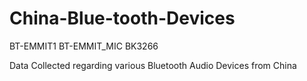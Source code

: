 # China-Blue-tooth-Devices
BT-EMMIT1 BT-EMMIT_MIC BK3266


Data Collected regarding various Bluetooth Audio Devices from China
